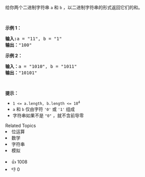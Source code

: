 <p>给你两个二进制字符串 <code>a</code> 和 <code>b</code> ，以二进制字符串的形式返回它们的和。</p>

<p>&nbsp;</p>

<p><strong>示例&nbsp;1：</strong></p>

<pre>
<strong>输入:</strong>a = "11", b = "1"
<strong>输出：</strong>"100"</pre>

<p><strong>示例&nbsp;2：</strong></p>

<pre>
<strong>输入：</strong>a = "1010", b = "1011"
<strong>输出：</strong>"10101"</pre>

<p>&nbsp;</p>

<p><strong>提示：</strong></p>

<ul> 
 <li><code>1 &lt;= a.length, b.length &lt;= 10<sup>4</sup></code></li> 
 <li><code>a</code> 和 <code>b</code> 仅由字符 <code>'0'</code> 或 <code>'1'</code> 组成</li> 
 <li>字符串如果不是 <code>"0"</code> ，就不含前导零</li> 
</ul>

<div><div>Related Topics</div><div><li>位运算</li><li>数学</li><li>字符串</li><li>模拟</li></div></div><br><div><li>👍 1008</li><li>👎 0</li></div>